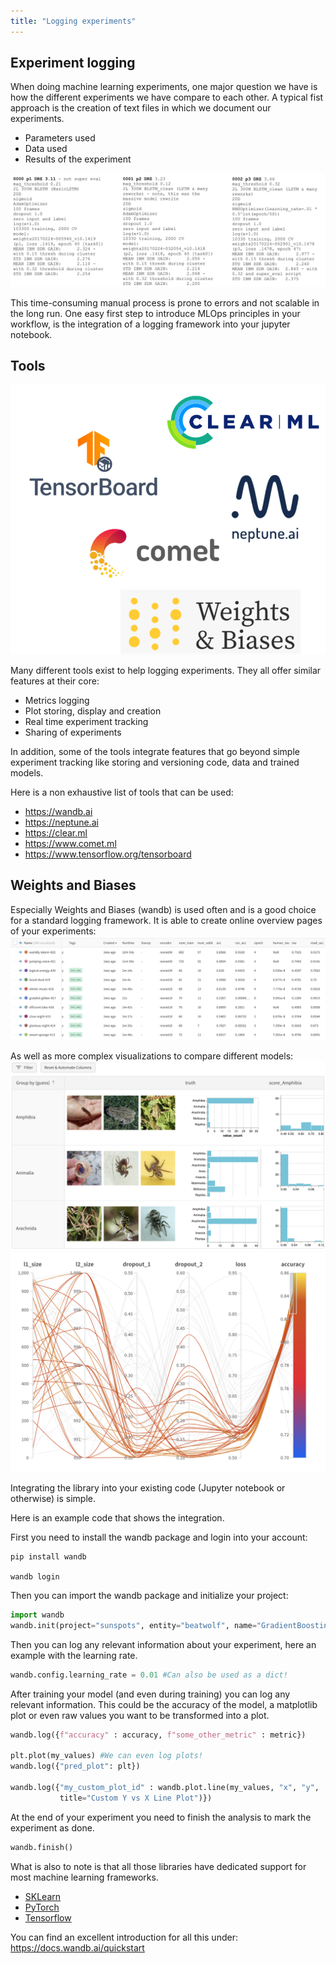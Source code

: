 ```yaml
---
title: "Logging experiments"
---
```


## Experiment logging

When doing machine learning experiments, one major question we have is how the different experiments we have compare to each other.
A typical fist approach is the creation of text files in which we document our experiments.
 - Parameters used
 - Data used
 - Results of the experiment

![img_7.png](img/img_7.png)

This time-consuming manual process is prone to errors and not scalable in the long run.
One easy first step to introduce MLOps principles in your workflow, is the integration of a logging framework into your jupyter notebook.

## Tools
![img_8.png](img/img_8.png)

Many different tools exist to help logging experiments.
They all offer similar features at their core:
 - Metrics logging
 - Plot storing, display and creation
 - Real time experiment tracking
 - Sharing of experiments

In addition, some of the tools integrate features that go beyond simple experiment tracking like storing and versioning code, data and trained models.

Here is a non exhaustive list of tools that can be used:
- https://wandb.ai
- https://neptune.ai
- https://clear.ml 
- https://www.comet.ml 
- https://www.tensorflow.org/tensorboard 

## Weights and Biases
Especially Weights and Biases (wandb) is used often and is a good choice for a standard logging framework.
It is able to create online overview pages of your experiments:
![img_9.png](img/img_9.png)

As well as more complex visualizations to compare different models:
![img_10.png](img/img_10.png)
![img_11.png](img/img_11.png)

Integrating the library into your existing code (Jupyter notebook or otherwise) is simple.

Here is an example code that shows the integration.

First you need to install the wandb package and login into your account:

```
pip install wandb

wandb login
```
Then you can import the wandb package and initialize your project:
``` python
import wandb
wandb.init(project="sunspots", entity="beatwolf", name="GradientBoostingRegressor")
```

Then you can log any relevant information about your experiment, here an example with the learning rate.
``` python
wandb.config.learning_rate = 0.01 #Can also be used as a dict!
```
After training your model (and even during training) you can log any relevant information.
This could be the accuracy of the model, a matplotlib plot or even raw values you want to be transformed into a plot.

``` python
wandb.log({f"accuracy" : accuracy, f"some_other_metric" : metric})

plt.plot(my_values) #We can even log plots!
wandb.log({"pred_plot": plt})

wandb.log({"my_custom_plot_id" : wandb.plot.line(my_values, "x", "y",
           title="Custom Y vs X Line Plot")})
```

At the end of your experiment you need to finish the analysis to mark the experiment as done.

``` python
wandb.finish()
```

What is also to note is that all those libraries have dedicated support for most machine learning frameworks.
 - [SKLearn](https://docs.wandb.ai/guides/integrations/scikit)
 - [PyTorch](https://docs.wandb.ai/guides/integrations/pytorch)
 - [Tensorflow](https://docs.wandb.ai/guides/integrations/tensorflow)

You can find an excellent introduction for all this under: https://docs.wandb.ai/quickstart